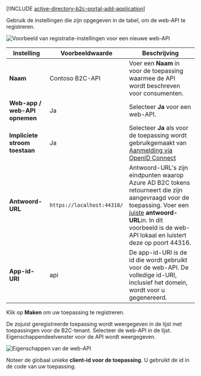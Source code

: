 [!INCLUDE [active-directory-b2c-portal-add-application](active-directory-b2c-portal-add-application.md)]

Gebruik de instellingen die zijn opgegeven in de tabel, om de web-API te registreren.

![Voorbeeld van registratie-instellingen voor een nieuwe web-API](./media/active-directory-b2c-register-web-api/b2c-new-web-api-settings.png)

| Instelling      | Voorbeeldwaarde  | Beschrijving                                        |
| ------------ | ------- | -------------------------------------------------- |
| **Naam** | Contoso B2C-API | Voer een **Naam** in voor de toepassing waarmee de API wordt beschreven voor consumenten. | 
| **Web-app / web-API opnemen** | Ja | Selecteer **Ja** voor een web-API. |
| **Impliciete stroom toestaan** | Ja | Selecteer **Ja** als voor de toepassing wordt gebruikgemaakt van [Aanmelding via OpenID Connect](../articles/active-directory-b2c/active-directory-b2c-reference-oidc.md) |
| **Antwoord-URL** | `https://localhost:44316/` | Antwoord-URL's zijn eindpunten waarop Azure AD B2C tokens retourneert die zijn aangevraagd voor de toepassing. Voer een [juiste](../articles/active-directory-b2c/active-directory-b2c-app-registration.md#choosing-a-web-app-or-api-reply-url) **antwoord-URL**in. In dit voorbeeld is de web-API lokaal en luistert deze op poort 44316. |
| **App-id-URI** | api | De app-id-URI is de id die wordt gebruikt voor de web-API. De volledige id-URI, inclusief het domein, wordt voor u gegenereerd. |

Klik op **Maken** om uw toepassing te registreren.

De zojuist geregistreerde toepassing wordt weergegeven in de lijst met toepassingen voor de B2C-tenant. Selecteer de web-API in de lijst. Eigenschappendeelvenster voor de API wordt weergegeven.

![Eigenschappen van de web-API](./media/active-directory-b2c-register-web-api/b2c-web-api-properties.png)

Noteer de globaal unieke **client-id voor de toepassing**. U gebruikt de id in de code van uw toepassing.
